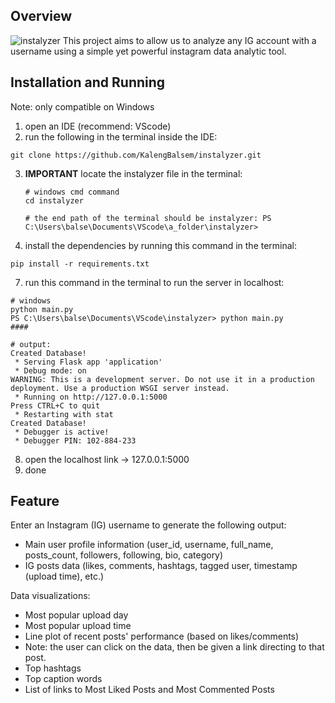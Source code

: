 ## Overview
![instalyzer](https://drive.google.com/file/d/14LF7AsSJqOlWFQi09-guosWLkpO2XeUS/view?usp=sharing)
This project aims to allow us to analyze any IG account with a username using a simple yet powerful instagram data analytic tool.

## Installation and Running
Note: only compatible on Windows
1. open an IDE (recommend: VScode)
2. run the following in the terminal inside the IDE:
```
git clone https://github.com/KalengBalsem/instalyzer.git
```
3. **IMPORTANT** locate the instalyzer file in the terminal:
   ```
   # windows cmd command
   cd instalyzer

   # the end path of the terminal should be instalyzer: PS C:\Users\balse\Documents\VScode\a_folder\instalyzer> 
   ```
6. install the dependencies by running this command in the terminal:
```
pip install -r requirements.txt
```
7. run this command in the terminal to run the server in localhost:
```
# windows
python main.py
PS C:\Users\balse\Documents\VScode\instalyzer> python main.py
####

# output:
Created Database!
 * Serving Flask app 'application'
 * Debug mode: on
WARNING: This is a development server. Do not use it in a production deployment. Use a production WSGI server instead.
 * Running on http://127.0.0.1:5000
Press CTRL+C to quit
 * Restarting with stat
Created Database!
 * Debugger is active!
 * Debugger PIN: 102-884-233
```
8. open the localhost link -> 127.0.0.1:5000
9. done

## Feature
Enter an Instagram (IG) username to generate the following output:
- Main user profile information (user_id, username, full_name, posts_count, followers, following, bio, category)
- IG posts data (likes, comments, hashtags, tagged user, timestamp (upload time), etc.)

Data visualizations:
- Most popular upload day
- Most popular upload time
- Line plot of recent posts' performance (based on likes/comments)
- Note: the user can click on the data, then be given a link directing to that post.
- Top hashtags
- Top caption words
- List of links to Most Liked Posts and Most Commented Posts
